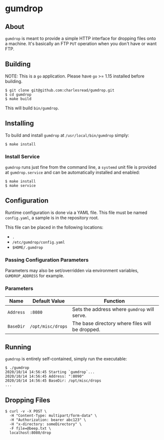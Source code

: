 # gumdrop

## About

`gumdrop` is meant to provide a simple HTTP interface for dropping files onto a machine.  It's basically an FTP `PUT` operation when you don't have or want FTP.

## Building

NOTE: This is a `go` application.  Please have `go` >= 1.15 installed before building.

```shell script
$ git clone git@github.com:charlesread/gumdrop.git
$ cd gumdrop
$ make build
```

This will build `bin/gumdrop`.

## Installing

To build and install `gumdrop` at `/usr/local/bin/gumdrop` simply:

```shell script
$ make install
``` 

### Install Service

`gumdrop` runs just fine from the command line, a `systemd` unit file is provided at `gumdrop.service` and can be automatically installed and enabled:

```shell script
$ make install
$ make service
```

## Configuration

Runtime configuration is done via a YAML file. This file must be named `config.yaml`, a sample is in the repository root.

This file can be placed in the following locations:

* `.`
* `/etc/gumdrop/config.yaml`
* `$HOME/.gumdrop`

### Passing Configuration Parameters

Parameters may also be set/overridden via environment variables, `GUMDROP_ADDRESS` for example.

### Parameters

| Name | Default Value | Function |
| ---- | ------------- | -------- |
| `Address` | `:8080` | Sets the address where `gumdrop` will serve. |
| `BaseDir` | `/opt/misc/drops` | The base directory where files will be dropped. |


## Running

`gumdrop` is entirely self-contained, simply run the executable:

```shell script
$ ./gumdrop
2020/10/14 14:56:45 Starting `gumdrop`...
2020/10/14 14:56:45 Address: ":8090"
2020/10/14 14:56:45 BaseDir: /opt/misc/drops
...
```

## Dropping Files

```shell script
$ curl -v -X POST \
  -H "Content-Type: multipart/form-data" \
  -H "Authorization: bearer abc123" \
  -H "x-directory: someDirectory" \
  -F file=@beep.txt \
  localhost:8080/drop
```